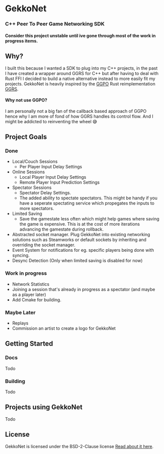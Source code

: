 # GekkoNet
### C++ Peer To Peer Game Networking SDK
#### Consider this project unstable until ive gone through most of the work in progress items.

## Why?
I built this because I wanted a SDK to plug into my C++ projects, in the past I have created a wrapper around GGRS for C++ but after having to deal with Rust FFI I decided to build a native alternative instead to more easily fit my projects. 
GekkoNet is heavily inspired by the [GGPO](https://github.com/pond3r/ggpo) Rust reimplementation [GGRS](https://github.com/gschup/ggrs).

#### Why not use GGPO?
I am personally not a big fan of the callback based approach of GGPO hence why I am more of fond of how GGRS handles its control flow. And I might be addicted to reinventing the wheel :sweat_smile:

## Project Goals
### Done
- Local/Couch Sessions
	- Per Player Input Delay Settings
- Online Sessions
	- Local Player Input Delay Settings
	- Remote Player Input Prediction Settings
- Spectator Sessions
	- Spectator Delay Settings.
	- The added ability to spectate spectators. This might be handy if you have a seperate spectating service which propegates the inputs to more spectators.
- Limited Saving 
	- Save the gamestate less often which might help games where saving the game is expensive. This is at the cost of more iterations advancing the gamestate during rollback.
- Abstracted socket manager. Plug GekkoNet into existing networking solutions such as Steamworks or default sockets by inheriting and overriding the socket manager.
- Event System for notifications for eg. specific players being done with syncing.
- Desync Detection (Only when limited saving is disabled for now)

### Work in progress
- Network Statistics
- Joining a session that's already in progress as a spectator (and maybe as a player later)
- Add Cmake for building.

### Maybe Later
- Replays
- Commission an artist to create a logo for GekkoNet

## Getting Started
### Docs
Todo
### Building
Todo

## Projects using GekkoNet
Todo

## License
GekkoNet is licensed under the BSD-2-Clause license
[Read about it here](https://opensource.org/license/bsd-2-clause).
